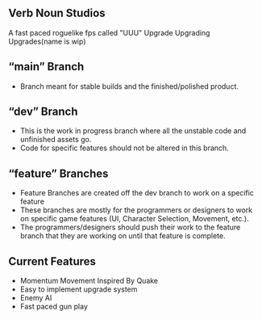 ## Verb Noun Studios
A fast paced roguelike fps called "UUU" Upgrade Upgrading Upgrades(name is wip)

## “main” Branch 
* Branch meant for stable builds and the finished/polished product. 

## “dev” Branch 
* This is the work in progress branch where all the unstable code and unfinished assets go. 
* Code for specific features should not be altered in this branch. 

## “feature” Branches 
* Feature Branches are created off the dev branch to work on a specific feature
* These branches are mostly for the programmers or designers to work on specific game features (UI, Character Selection, Movement, etc.).
* The programmers/designers should push their work to the feature branch that they are working on until that feature is complete.

## Current Features
* Momentum Movement Inspired By Quake
* Easy to implement upgrade system
* Enemy AI
* Fast paced gun play
